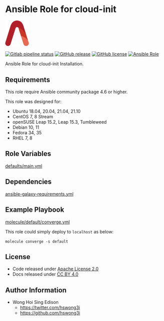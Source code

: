 # Ansible Role for cloud-init

<img src="/alvistack.svg" width="75" alt="AlviStack">

[![Gitlab pipeline status](https://img.shields.io/gitlab/pipeline/alvistack/ansible-role-cloud_init/master)](https://gitlab.com/alvistack/ansible-role-cloud_init/-/pipelines)
[![GitHub release](https://img.shields.io/github/release/alvistack/ansible-role-cloud_init.svg)](https://github.com/alvistack/ansible-role-cloud_init/releases)
[![GitHub license](https://img.shields.io/github/license/alvistack/ansible-role-cloud_init.svg)](https://github.com/alvistack/ansible-role-cloud_init/blob/master/LICENSE)
[![Ansible Role](https://img.shields.io/badge/galaxy-alvistack.cloud_init-blue.svg)](https://galaxy.ansible.com/alvistack/cloud_init)

Ansible Role for cloud-init Installation.

## Requirements

This role require Ansible community package 4.6 or higher.

This role was designed for:

  - Ubuntu 18.04, 20.04, 21.04, 21.10
  - CentOS 7, 8 Stream
  - openSUSE Leap 15.2, Leap 15.3, Tumbleweed
  - Debian 10, 11
  - Fedora 34, 35
  - RHEL 7, 8

## Role Variables

[defaults/main.yml](defaults/main.yml)

## Dependencies

[ansible-galaxy-requirements.yml](ansible-galaxy-requirements.yml)

## Example Playbook

[molecule/default/converge.yml](molecule/default/converge.yml)

This role could simply deploy to `localhost` as below:

    molecule converge -s default

## License

  - Code released under [Apache License 2.0](LICENSE)
  - Docs released under [CC BY 4.0](http://creativecommons.org/licenses/by/4.0/)

## Author Information

  - Wong Hoi Sing Edison
      - <https://twitter.com/hswong3i>
      - <https://github.com/hswong3i>
